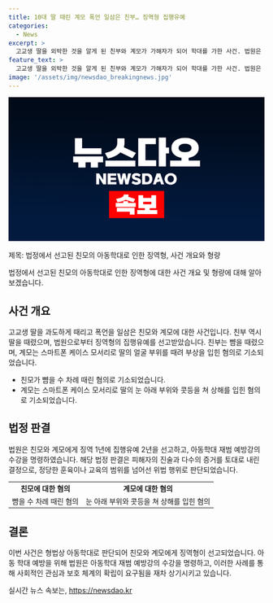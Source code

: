 ```yaml
---
title: 10대 딸 때린 계모 폭언 일삼은 친부… 징역형 집행유예
categories:
  - News
excerpt: >
  고교생 딸을 외박한 것을 알게 된 친부와 계모가 가해자가 되어 학대를 가한 사건. 법원은 친부에게 징역 1년에 집행유예 2년을 선고하고, 계모에게도 징역형의 선고를 내렸다. 피해자의 진술과 증거로 인해 공소사실이 유죄로 인정되었다고 판단했으며, 범행은 교육 범위를 넘어선 위법 행위로 판단했다. 사건 발생했을 당시, 피해자는 학교나 상담전화를 통해 상황을 알린 것으로 전해졌다.
feature_text: >
  고교생 딸을 외박한 것을 알게 된 친부와 계모가 가해자가 되어 학대를 가한 사건. 법원은 친부에게 징역 1년에 집행유예 2년을 선고하고, 계모에게도 징역형의 선고를 내렸다. 피해자의 진술과 증거로 인해 공소사실이 유죄로 인정되었다고 판단했으며, 범행은 교육 범위를 넘어선 위법 행위로 판단했다. 사건 발생했을 당시, 피해자는 학교나 상담전화를 통해 상황을 알린 것으로 전해졌다.
image: '/assets/img/newsdao_breakingnews.jpg'
---
```


<p><img src="/assets/img/newsdao_breakingnews.jpg" alt="koreaapp 속보" /></p>

<p>제목: 법정에서 선고된 친모의 아동학대로 인한 징역형, 사건 개요와 형량</p>

<p>법정에서 선고된 친모의 아동학대로 인한 징역형에 대한 사건 개요 및 형량에 대해 알아보겠습니다.</p>

<h2 data-ke-size="size26">사건 개요</h2>

<p data-ke-size="size16"> 고교생 딸을 과도하게 때리고 폭언을 일삼은 친모와 계모에 대한 사건입니다. 친부 역시 딸을 때렸으며, 법원으로부터 징역형의 집행유예를 선고받았습니다. 친부는 뺨을 때렸으며, 계모는 스마트폰 케이스 모서리로 딸의 얼굴 부위를 때려 부상을 입힌 혐의로 기소되었습니다.</p>

<ul>
  <li>친모가 뺨을 수 차례 때린 혐의로 기소되었습니다.</li>
  <li>계모는 스마트폰 케이스 모서리로 딸의 눈 아래 부위와 콧등을 쳐 상해를 입힌 혐의로 기소되었습니다.</li>
</ul>

<h2 data-ke-size="size26">법정 판결</h2>

<p data-ke-size="size16">법원은 친모와 계모에게 징역 1년에 집행유예 2년을 선고하고, 아동학대 재범 예방강의 수강을 명령하였습니다. 해당 법정 판결은 피해자의 진술과 다수의 증거를 토대로 내린 결정으로, 정당한 훈육이나 교육의 범위를 넘어선 위법 행위로 판단되었습니다.</p>

<table>
  <tr>
    <td style="text-align: center; height: 17px;"><b>친모에 대한 혐의</b></td>
    <td style="text-align: center; height: 17px;"><b>계모에 대한 혐의</b></td>
  </tr>
  <tr>
    <td style="text-align: center; height: 17px;">뺨을 수 차례 때린 혐의</td>
    <td style="text-align: center; height: 17px;">눈 아래 부위와 콧등을 쳐 상해를 입힌 혐의</td>
  </tr>
</table>

<h2 data-ke-size="size26">결론</h2>

<p data-ke-size="size16">이번 사건은 형법상 아동학대로 판단되어 친모와 계모에게 징역형이 선고되었습니다. 아동 학대 예방을 위해 법원은 아동학대 재범 예방강의 수강을 명령하고, 이러한 사례를 통해 사회적인 관심과 보호 체계의 확립이 요구됨을 재차 상기시키고 있습니다.</p>
실시간 뉴스 속보는, <a href="https://newsdao.kr" rel="dofollow">https://newsdao.kr</a>


